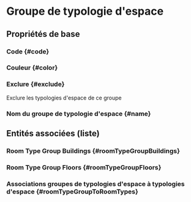 # Groupe de typologie d'espace
<!--- THIS FILE IS GENERATED PLEASE DO NOT EDIT IT DIRECTLY --->



## Propriétés de base

### Code {#code}
        

### Couleur {#color}
        

### Exclure {#exclude}
        
Exclure les typologies d'espace de ce groupe
### Nom du groupe de typologie d'espace {#name}
        




## Entités associées (liste)

###  Room Type Group Buildings {#roomTypeGroupBuildings}
        

###  Room Type Group Floors {#roomTypeGroupFloors}
        

### Associations groupes de typologies d'espace à typologies d'espace {#roomTypeGroupToRoomTypes}
        




